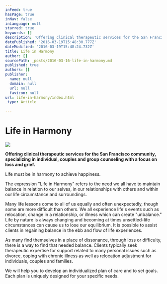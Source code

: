 ```yaml
---
inFeed: true
hasPage: true
inNav: false
inLanguage: null
starred: true
keywords: []
description: 'Offering clinical therapeutic services for the San Francisco community, specializing in individual, couples and group counseling with a focus on loss and grief.'
datePublished: '2016-03-19T15:48:30.777Z'
dateModified: '2016-03-19T15:48:24.732Z'
title: Life in Harmony
author: []
sourcePath: _posts/2016-03-16-life-in-harmony.md
published: true
authors: []
publisher:
  name: null
  domain: null
  url: null
  favicon: null
url: life-in-harmony/index.html
_type: Article

---
```

# Life in Harmony
![](https://the-grid-user-content.s3-us-west-2.amazonaws.com/4f2750a8-7099-491d-8cb9-efe6d287f217.jpg)

**Offering clinical therapeutic services for the San Francisco community, specializing in individual, couples and group counseling with a focus on loss and grief.**

Life must be in harmony to achieve happiness. 

The expression "Life in Harmony" refers to the need we all have to maintain balance in relation to our selves, in our relationships with others and within our life circumstance and surroundings.

Many life lessons come to all of us equally and often unexpectedly, though some are more difficult than others. We all experience life's events such as relocation, change in a relationship, or illness which can create  "unbalance." Life by nature is always changing and becoming at times unsettled-life circumstances can cause us to lose our equilibrium. It is possible to assist clients in regaining balance in the ebb and flow of life experiences.

As many find themselves in a place of dissonance, through loss or difficulty, there is a way to find that needed balance. Clients typically seek therapeutic expertise for support related to many personal issues such as divorce, coping with chronic illness as well as relocation adjustment for individuals, couples and families.

We will help you to develop an individualized plan of care and to set goals. Each plan is uniquely designed for your specific needs.